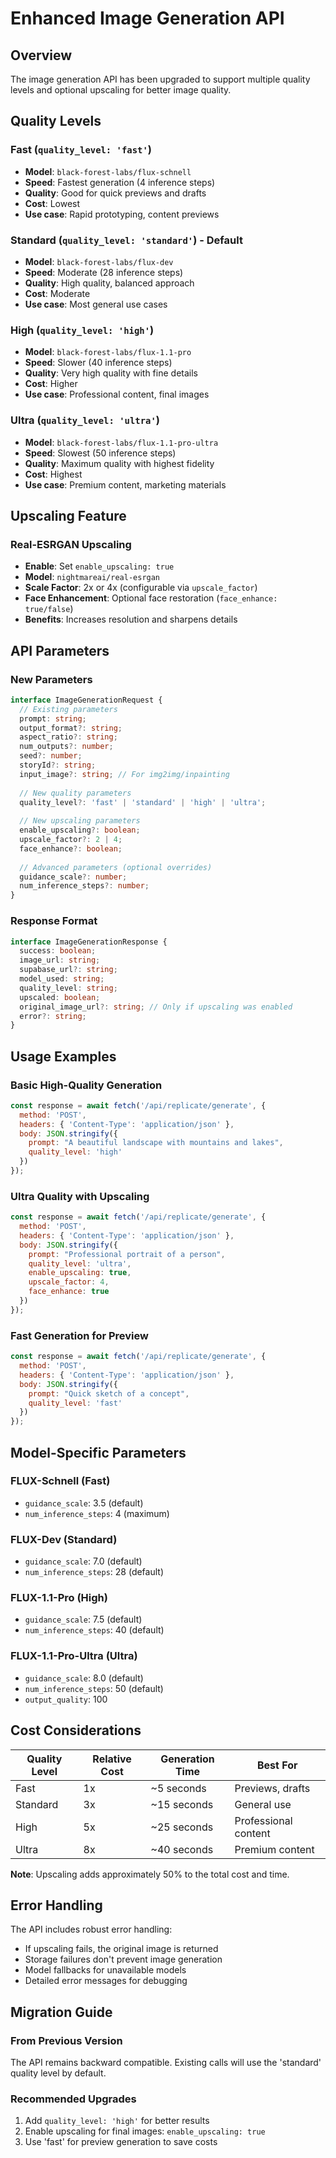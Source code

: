# Enhanced Image Generation API

## Overview
The image generation API has been upgraded to support multiple quality levels and optional upscaling for better image quality.

## Quality Levels

### Fast (`quality_level: 'fast'`)
- **Model**: `black-forest-labs/flux-schnell`
- **Speed**: Fastest generation (4 inference steps)
- **Quality**: Good for quick previews and drafts
- **Cost**: Lowest
- **Use case**: Rapid prototyping, content previews

### Standard (`quality_level: 'standard'`) - Default
- **Model**: `black-forest-labs/flux-dev`
- **Speed**: Moderate (28 inference steps)
- **Quality**: High quality, balanced approach
- **Cost**: Moderate
- **Use case**: Most general use cases

### High (`quality_level: 'high'`)
- **Model**: `black-forest-labs/flux-1.1-pro`
- **Speed**: Slower (40 inference steps)
- **Quality**: Very high quality with fine details
- **Cost**: Higher
- **Use case**: Professional content, final images

### Ultra (`quality_level: 'ultra'`)
- **Model**: `black-forest-labs/flux-1.1-pro-ultra`
- **Speed**: Slowest (50 inference steps)
- **Quality**: Maximum quality with highest fidelity
- **Cost**: Highest
- **Use case**: Premium content, marketing materials

## Upscaling Feature

### Real-ESRGAN Upscaling
- **Enable**: Set `enable_upscaling: true`
- **Model**: `nightmareai/real-esrgan`
- **Scale Factor**: 2x or 4x (configurable via `upscale_factor`)
- **Face Enhancement**: Optional face restoration (`face_enhance: true/false`)
- **Benefits**: Increases resolution and sharpens details

## API Parameters

### New Parameters

```typescript
interface ImageGenerationRequest {
  // Existing parameters
  prompt: string;
  output_format?: string;
  aspect_ratio?: string;
  num_outputs?: number;
  seed?: number;
  storyId?: string;
  input_image?: string; // For img2img/inpainting
  
  // New quality parameters
  quality_level?: 'fast' | 'standard' | 'high' | 'ultra';
  
  // New upscaling parameters
  enable_upscaling?: boolean;
  upscale_factor?: 2 | 4;
  face_enhance?: boolean;
  
  // Advanced parameters (optional overrides)
  guidance_scale?: number;
  num_inference_steps?: number;
}
```

### Response Format

```typescript
interface ImageGenerationResponse {
  success: boolean;
  image_url: string;
  supabase_url?: string;
  model_used: string;
  quality_level: string;
  upscaled: boolean;
  original_image_url?: string; // Only if upscaling was enabled
  error?: string;
}
```

## Usage Examples

### Basic High-Quality Generation
```javascript
const response = await fetch('/api/replicate/generate', {
  method: 'POST',
  headers: { 'Content-Type': 'application/json' },
  body: JSON.stringify({
    prompt: "A beautiful landscape with mountains and lakes",
    quality_level: 'high'
  })
});
```

### Ultra Quality with Upscaling
```javascript
const response = await fetch('/api/replicate/generate', {
  method: 'POST',
  headers: { 'Content-Type': 'application/json' },
  body: JSON.stringify({
    prompt: "Professional portrait of a person",
    quality_level: 'ultra',
    enable_upscaling: true,
    upscale_factor: 4,
    face_enhance: true
  })
});
```

### Fast Generation for Preview
```javascript
const response = await fetch('/api/replicate/generate', {
  method: 'POST',
  headers: { 'Content-Type': 'application/json' },
  body: JSON.stringify({
    prompt: "Quick sketch of a concept",
    quality_level: 'fast'
  })
});
```

## Model-Specific Parameters

### FLUX-Schnell (Fast)
- `guidance_scale`: 3.5 (default)
- `num_inference_steps`: 4 (maximum)

### FLUX-Dev (Standard)
- `guidance_scale`: 7.0 (default)
- `num_inference_steps`: 28 (default)

### FLUX-1.1-Pro (High)
- `guidance_scale`: 7.5 (default)
- `num_inference_steps`: 40 (default)

### FLUX-1.1-Pro-Ultra (Ultra)
- `guidance_scale`: 8.0 (default)
- `num_inference_steps`: 50 (default)
- `output_quality`: 100

## Cost Considerations

| Quality Level | Relative Cost | Generation Time | Best For |
|---------------|---------------|-----------------|----------|
| Fast          | 1x            | ~5 seconds      | Previews, drafts |
| Standard      | 3x            | ~15 seconds     | General use |
| High          | 5x            | ~25 seconds     | Professional content |
| Ultra         | 8x            | ~40 seconds     | Premium content |

**Note**: Upscaling adds approximately 50% to the total cost and time.

## Error Handling

The API includes robust error handling:
- If upscaling fails, the original image is returned
- Storage failures don't prevent image generation
- Model fallbacks for unavailable models
- Detailed error messages for debugging

## Migration Guide

### From Previous Version
The API remains backward compatible. Existing calls will use the 'standard' quality level by default.

### Recommended Upgrades
1. Add `quality_level: 'high'` for better results
2. Enable upscaling for final images: `enable_upscaling: true`
3. Use 'fast' for preview generation to save costs
